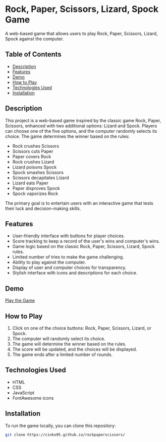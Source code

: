 
# Rock, Paper, Scissors, Lizard, Spock Game

A web-based game that allows users to play Rock, Paper, Scissors, Lizard, Spock against the computer.

## Table of Contents

- [Description](#description)
- [Features](#features)
- [Demo](#demo)
- [How to Play](#how-to-play)
- [Technologies Used](#technologies-used)
- [Installation](#installation)



## Description

This project is a web-based game inspired by the classic game Rock, Paper, Scissors, enhanced with two additional options: Lizard and Spock. Players can choose one of the five options, and the computer randomly selects its choice. The game determines the winner based on the rules:

- Rock crushes Scissors
- Scissors cuts Paper
- Paper covers Rock
- Rock crushes Lizard
- Lizard poisons Spock
- Spock smashes Scissors
- Scissors decapitates Lizard
- Lizard eats Paper
- Paper disproves Spock
- Spock vaporizes Rock

The primary goal is to entertain users with an interactive game that tests their luck and decision-making skills.

## Features

- User-friendly interface with buttons for player choices.
- Score tracking to keep a record of the user's wins and computer's wins.
- Game logic based on the classic Rock, Paper, Scissors, Lizard, Spock rules.
- Limited number of tries to make the game challenging.
- Ability to play against the computer.
- Display of user and computer choices for transparency.
- Stylish interface with icons and descriptions for each choice.

## Demo

[Play the Game](https://cinko95.github.io/rockpaperscissors) 

## How to Play

1. Click on one of the choice buttons: Rock, Paper, Scissors, Lizard, or Spock.
2. The computer will randomly select its choice.
3. The game will determine the winner based on the rules.
4. The score will be updated, and the choices will be displayed.
5. The game ends after a limited number of rounds.

## Technologies Used

- HTML
- CSS
- JavaScript
- FontAwesome icons

## Installation

To run the game locally, you can clone this repository:

```bash
git clone https://cinko95.github.io/rockpaperscissors/
